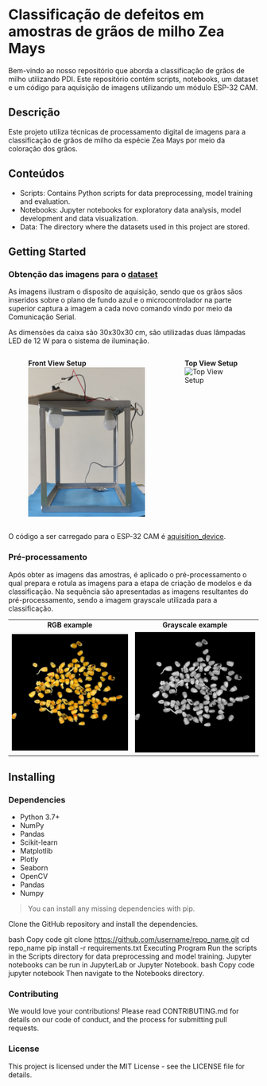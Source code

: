 # Classificação de defeitos em amostras de grãos de milho Zea Mays

Bem-vindo ao nosso repositório que aborda a classificação de grãos de milho utilizando PDI. Este repositório contém scripts, notebooks, um dataset e um código para aquisição de imagens utilizando um módulo ESP-32 CAM.

## Descrição
Este projeto utiliza técnicas de processamento digital de imagens para a classificação de grãos de milho da espécie Zea Mays por meio da coloração dos grãos.

## Conteúdos

- Scripts: Contains Python scripts for data preprocessing, model training and evaluation.
- Notebooks: Jupyter notebooks for exploratory data analysis, model development and data visualization.
- Data: The directory where the datasets used in this project are stored.

## Getting Started

### Obtenção das imagens para o [dataset](img/dataset/)

As imagens ilustram o disposito de aquisição, sendo que os grãos sãos inseridos sobre o plano de fundo azul e o microcontrolador na parte superior captura a imagem a cada novo comando vindo por meio da Comunicação Serial.

As dimensões da caixa são 30x30x30 cm, são utilizadas duas lâmpadas LED de 12 W para o sistema de iluminação.


<div style="display: flex; justify-content: space-around;">
    <figure>
        <figcaption><strong>Front View Setup</strong></figcaption>
        <img src="img/aquisition_device/setup_frontView.jpg" alt="Front View Setup" style="width: auto; height: 300px;">
    </figure>
    <figure>
        <figcaption><strong>Top View Setup</strong></figcaption>
        <img src="img/aquisition_device/setup_topView.jpg" alt="Top View Setup" style="width: auto; height: 300px;">
    </figure>
</div>

O código a ser carregado para o ESP-32 CAM é [aquisition_device](src/aquisition_device/).

### Pré-processamento

Após obter as imagens das amostras, é aplicado o pré-processamento o qual prepara e rotula as imagens para a etapa de criação de modelos e da classificação. Na sequência são apresentadas as imagens resultantes do pré-processamento, sendo a imagem grayscale utilizada para a classificação.

<!-- <div style="display: flex; justify-content: space-around;">
    <figure>
        <figcaption><strong>RGB example</strong></figcaption>
        <img src="img/dataset/rgb/a1_100_1.jpg" alt="RGB example" style="width: auto; height: 270px;">
    </figure>
    <figure>
        <figcaption><strong>Grayscale example</strong></figcaption>
        <img src="img/dataset/gray/a1_100_1.jpg" alt="Grayscale example" style="width: auto; height: 270px;">
    </figure>
</div> -->

<!-- **RGB example**

![RGB example](img/dataset/rgb/a1_100_1.jpg)

**Grayscale example**

![Grayscale example](img/dataset/gray/a1_100_1.jpg) -->


<table>
  <tr>
    <td align="center"> <strong>RGB example</strong> </td>
    <td align="center"> <strong>Grayscale example</strong> </td>
  </tr>
  <tr>
    <td><img src="img/dataset/rgb/a1_100_1.jpg" alt="RGB example"></td>
    <td><img src="img/dataset/gray/a1_100_1.jpg" alt="Grayscale example"></td>
  </tr>
</table>


## Installing

### Dependencies
- Python 3.7+
- NumPy
- Pandas
- Scikit-learn
- Matplotlib
- Plotly
- Seaborn
- OpenCV
- Pandas
- Numpy

> You can install any missing dependencies with pip.

Clone the GitHub repository and install the dependencies.

bash
Copy code
git clone https://github.com/username/repo_name.git
cd repo_name
pip install -r requirements.txt
Executing Program
Run the scripts in the Scripts directory for data preprocessing and model training.
Jupyter notebooks can be run in JupyterLab or Jupyter Notebook.
bash
Copy code
jupyter notebook
Then navigate to the Notebooks directory.

### Contributing
We would love your contributions! Please read CONTRIBUTING.md for details on our code of conduct, and the process for submitting pull requests.

### License
This project is licensed under the MIT License - see the LICENSE file for details.
